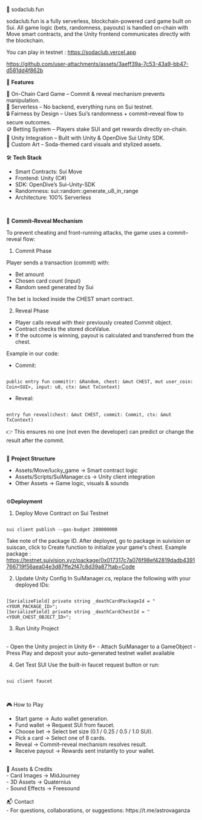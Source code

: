 🧃 sodaclub.fun

sodaclub.fun is a fully serverless, blockchain-powered card game built on Sui.
All game logic (bets, randomness, payouts) is handled on-chain with Move smart contracts, and the Unity frontend communicates directly with the blockchain.

You can play in testnet : https://sodaclub.vercel.app

https://github.com/user-attachments/assets/3aeff39a-7c53-43a9-bb47-d581dd4f862b

🚀 <b>Features</b>

🎴 On-Chain Card Game – Commit & reveal mechanism prevents manipulation.<br/>
💸 Serverless – No backend, everything runs on Sui testnet.<br/>
🔒 Fairness by Design – Uses Sui’s randomness + commit–reveal flow to secure outcomes.<br/>
🪙 Betting System – Players stake SUI and get rewards directly on-chain.<br/>
🧩 Unity Integration – Built with Unity & OpenDive Sui Unity SDK.<br/>
🎨 Custom Art – Soda-themed card visuals and stylized assets.<br/>
<br/>
🛠️ <b>Tech Stack</b>

- Smart Contracts: Sui Move<br/>
- Frontend: Unity (C#)<br/>
- SDK: OpenDive’s Sui-Unity-SDK<br/>
- Randomness: sui::random::generate_u8_in_range<br/>
- Architecture: 100% Serverless<br/>
<br/>

🔐 <b>Commit–Reveal Mechanism</b>

To prevent cheating and front-running attacks, the game uses a commit–reveal flow:

1. Commit Phase

Player sends a transaction (commit) with:

- Bet amount
- Chosen card count (input)
- Random seed generated by Sui

The bet is locked inside the CHEST smart contract.

2. Reveal Phase

- Player calls reveal with their previously created Commit object.
- Contract checks the stored diceValue.
- If the outcome is winning, payout is calculated and transferred from the chest.

Example in our code:

- Commit:
<pre><code class="language-rust">
public entry fun commit(r: &Random, chest: &mut CHEST, mut user_coin: Coin&lt;SUI&gt;, input: u8, ctx: &mut TxContext)
</code></pre>

- Reveal:
<pre><code class="language-rust">
entry fun reveal(chest: &mut CHEST, commit: Commit, ctx: &mut TxContext)
</code></pre>
👉 This ensures no one (not even the developer) can predict or change the result after the commit.

<br/>
📂 <b>Project Structure</b>

- Assets/Move/lucky_game → Smart contract logic
- Assets/Scripts/SuiManager.cs → Unity client integration
- Other Assets → Game logic, visuals & sounds
<br/><br/>

⚙️<b>Deployment</b>
<br/>
1. Deploy Move Contract on Sui Testnet
<pre><code class="language-bash">
sui client publish --gas-budget 200000000
</code></pre>
Take note of the package ID. After deployed, go to package in suivision or suiscan, click to Create function to initialize your game's chest. 
Example package : https://testnet.suivision.xyz/package/0x017317c7a076f98ef42819dadb4391766719f56aea04e3d87ffe2f47c8d39a87?tab=Code

2. Update Unity Config
In SuiManager.cs, replace the following with your deployed IDs:
<pre><code class="language-csharp">
[SerializeField] private string _deathCardPackageId = "&lt;YOUR_PACKAGE_ID&gt;";
[SerializeField] private string _deathCardChestId = "&lt;YOUR_CHEST_OBJECT_ID&gt;";
</code></pre>

3. Run Unity Project
<br/>
- Open the Unity project in Unity 6+
- Attach SuiManager to a GameObject
- Press Play and deposit your auto-generated testnet wallet available

4. Get Test SUI
Use the built-in faucet request button or run:
<pre><code class="language-bash">
sui client faucet
</code></pre>
<br/>

🎮 How to Play
<br/>
- Start game → Auto wallet generation.
- Fund wallet → Request SUI from faucet.
- Choose bet → Select bet size (0.1 / 0.25 / 0.5 / 1.0 SUI).
- Pick a card → Select one of 8 cards.
- Reveal → Commit–reveal mechanism resolves result.
- Receive payout → Rewards sent instantly to your wallet.
<br/>
🎨 Assets & Credits
<br/>
- Card Images → MidJourney<br/>
- 3D Assets → Quaternius<br/>
- Sound Effects → Freesound<br/>
<br/>
📬 Contact
<br/>
- For questions, collaborations, or suggestions: https://t.me/astrovaganza
